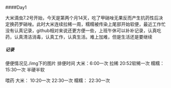 ####Day1

大米滴虫7.2号开始，今天是第两个月14天，吃了甲硝唑无果反而产生抗药性后决定换药罗硝唑。此时大米连续拉稀一周，糯糯被传染上尾部开始软便，最近工作忙没有认真记录，github相对来说还更方便一些，上班午休可以补补记录，认真吃药，认真清洁消毒，认真工作，认真生活。难上加难，但是生活还是要继续



##### 记录

便便情况见./img下的图片
排便时间
大米：6:00一次 拉稀 20:52软稀一次
糯糯：15:30一次 半硬半软

喂药 
大米： 10:20一次  22:30一次
糯糯： 22:30一次